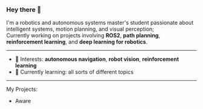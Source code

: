 ### Hey there 👋

I'm a robotics and autonomous systems master's student passionate about intelligent systems, motion planning, and visual perception;<br>
Currently working on projects involving **ROS2**, **path planning**, **reinforcement learning**, and **deep learning for robotics**.

---

- 🧠 Interests: **autonomous navigation**, **robot vision**, **reinforcement learning**
- 🌱 Currently learning: all sorts of different topics

---

My Projects:
- Aware

